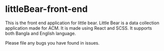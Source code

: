 # littleBear-front-end
This is the front end application for little bear. 
Little Bear is a data collection application made for ACM. It is made using React and SCSS. It supports both Bangla and English language. 

Please file any bugs you have found in issues. 
